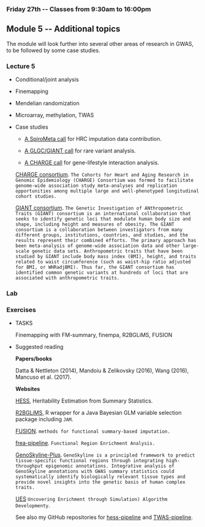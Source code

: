 ### Friday 27th -- Classes from 9:30am to 16:00pm

## Module 5 -- Additional topics

The module will look further into several other areas of research in GWAS, to be followed by some case studies.

### Lecture 5

* Conditional/joint analysis

* Finemapping

* Mendelian randomization

* Microarray, methylation, TWAS

* Case studies

  * [A SpiroMeta call](../SpiroMeta) for HRC imputation data contribution.

  * [A GLGC/GIANT call](../GLGC-GIANT) for rare variant analysis.

  * [A CHARGE call](../CHARGE) for gene-lifestyle interaction analysis.

   [CHARGE consortium](http://www.chargeconsortium.com/). `The Cohorts for Heart and Aging Research in Genomic Epidemiology (CHARGE) Consortium was formed to facilitate genome-wide association study meta-analyses and replication opportunities among multiple large and well-phenotyped longitudinal cohort studies.`

   [GIANT consortium](http://portals.broadinstitute.org/collaboration/giant/index.php/GIANT_consortium). `The Genetic Investigation of ANthropometric Traits (GIANT) consortium is an international collaboration that seeks to identify genetic loci that modulate human body size and shape, including height and measures of obesity. The GIANT consortium is a collaboration between investigators from many different groups, institutions, countries, and studies, and the results represent their combined efforts. The primary approach has been meta-analysis of genome-wide association data and other large-scale genetic data sets. Anthropometric traits that have been studied by GIANT include body mass index (BMI), height, and traits related to waist circumference (such as waist-hip ratio adjusted for BMI, or WHRadjBMI). Thus far, the GIANT consortium has identified common genetic variants at hundreds of loci that are associated with anthropometric traits.`

### Lab

### Exercises

* TASKS

  Finemapping with FM-summary, finempa, R2BGLiMS, FUSION

* Suggested reading

   **Papers/books**

   Datta & Nettleton (2014), Mandoiu & Zelikovsky (2016), Wang (2016), Mancuso et al. (2017).

   **Websites**

   [HESS](https://github.com/huwenboshi/hess), Heritability Estimation from Summary Statistics.

   [R2BGLiMS](https://github.com/pjnewcombe/R2BGLiMS), R wrapper for a Java Bayesian GLM variable selection package including `JAM`.

   [FUSION](https://github.com/gusevlab/fusion_twas). `methods for functional summary-based imputation.`

   [frea-pipeline](https://github.com/aksarkar/frea-pipeline). `Functional Region Enrichment Analysis.`

   [GenoSkyline-Plus](http://genocanyon.med.yale.edu/GenoSkyline). `GenoSkyline is a principled framework to predict tissue-specific functional regions through integrating high-throughput epigenomic annotations. Integrative analysis of GenoSkyline annotations with GWAS summary statistics could systematically identify biologically relevant tissue types and provide novel insights into the genetic basis of human complex traits.`

   [UES](https://github.com/JamesHayes/uesEnrichment) `Uncovering Enrichment through Simulation) Algorithm Developmenty`.

   See also my GitHub repositories for [hess-pipeline](https://github.com/jinghuazhao/hess-pipeline) and [TWAS-pipeline](https://github.com/jinghuazhao/TWAS-pipeline).
